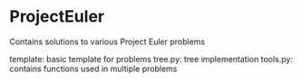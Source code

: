 # ProjectEuler

Contains solutions to various Project Euler problems

template: basic template for problems 
tree.py: tree implementation
tools.py: contains functions used in multiple problems
